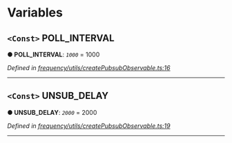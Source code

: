 

# Variables

<a id="poll_interval"></a>

## `<Const>` POLL_INTERVAL

**● POLL_INTERVAL**: *`1000`* = 1000

*Defined in [frequency/utils/createPubsubObservable.ts:16](https://github.com/paritytech/js-libs/blob/87b4d1f/packages/light.js/src/frequency/utils/createPubsubObservable.ts#L16)*

___
<a id="unsub_delay"></a>

## `<Const>` UNSUB_DELAY

**● UNSUB_DELAY**: *`2000`* = 2000

*Defined in [frequency/utils/createPubsubObservable.ts:19](https://github.com/paritytech/js-libs/blob/87b4d1f/packages/light.js/src/frequency/utils/createPubsubObservable.ts#L19)*

___

